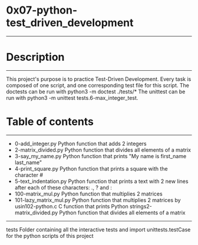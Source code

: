 # 0x07-python-test_driven_development
<hr />

# Description
<hr />

This project's purpose is to practice Test-Driven Development. Every task is composed of one script, and one corresponding test file for this script. The doctests can be run with python3 -m doctest ./tests/* The unittest can be run with python3 -m unittest tests.6-max_integer_test.


# Table of contents

<hr />

<ul>
  <li> 0-add_integer.py Python function that adds 2 integers</li>
  <li> 2-matrix_divided.py Python function that divides all elements of a matrix</li>
  <li> 3-say_my_name.py Python function that prints "My name is first_name last_name"</li>
  <li> 4-print_square.py Python function that prints a square with the character #</li>
  <li> 5-text_indentation.py Python function that prints a text with 2 new lines after each of these characters: ., ? and :</li>
  <li> 100-matrix_mul.py Python function that multiplies 2 matrices</li>
  <li> 101-lazy_matrix_mul.py Python function that multiplies 2 matrices by usin102-python.c C function that prints Python strings2-matrix_divided.py Python function that divides all elements of a matrix</li>
</ul>

<hr />
tests Folder containing all the interactive tests and import unittests.testCase for the python scripts of this project